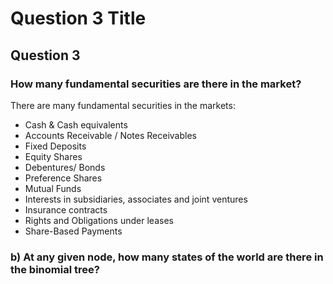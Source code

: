 # Question 3 Title

## Question 3

### How many fundamental securities are there in the market?

There are many fundamental securities in the markets:
* Cash & Cash equivalents
* Accounts Receivable / Notes Receivables
* Fixed Deposits
* Equity Shares
* Debentures/ Bonds
* Preference Shares
* Mutual Funds
* Interests in subsidiaries, associates and joint ventures
* Insurance contracts
* Rights and Obligations under leases
* Share-Based Payments

### b) At any given node, how many states of the world are there in the binomial tree?
